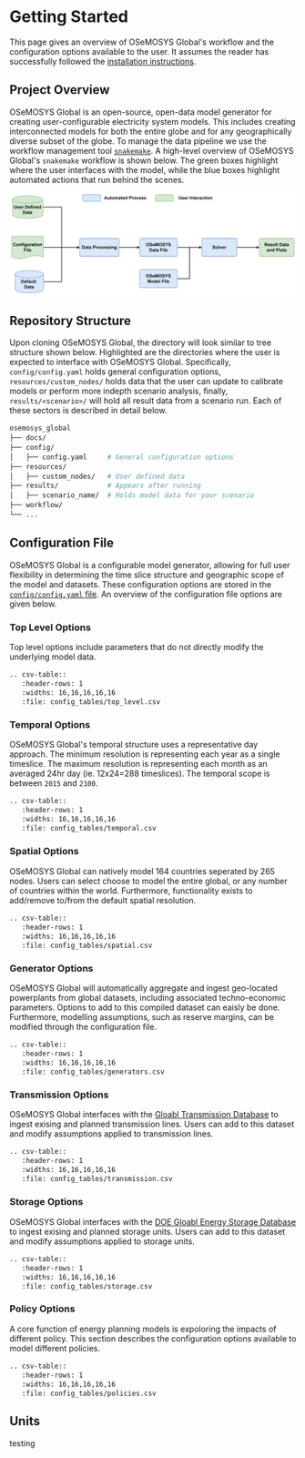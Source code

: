 # Getting Started

This page gives an overview of OSeMOSYS Global's workflow and the configuration options available to the user. It assumes the reader has successfully followed the [installation instructions](installation.md). 

## Project Overview

OSeMOSYS Global is an open-source, open-data model generator for creating user-configurable electricity system models. This includes creating interconnected models for both the entire globe and for any geographically diverse subset of the globe. To manage the data pipeline we use the workflow management tool [`snakemake`](https://snakemake.readthedocs.io/en/stable/). A high-level overview of OSeMOSYS Global's `snakemake` workflow is shown below. The green boxes highlight where the user interfaces with the model, while the blue boxes highlight automated actions that run behind the scenes.

![Flowchart-high-level](_static/flowchart-high-level.png "Flowchart")


## Repository Structure 

Upon cloning OSeMOSYS Global, the directory will look similar to tree structure shown below. Highlighted are the directories where the user is expected to interface with OSeMOSYS Global. Specifically, `config/config.yaml` holds general configuration options, `resources/custom_nodes/` holds data that the user can update to calibrate models or perform more indepth scenario analysis, finally, `results/<scenario>/` will hold all result data from a scenario run. Each of these sectors is described in detail below. 

```bash
osemosys_global
├── docs/                      
├── config/           
│   ├── config.yaml     # General configuration options 
├── resources/       
│   ├── custom_nodes/   # User defined data 
├── results/            # Appears after running 
│   ├── scenario_name/  # Holds model data for your scenario
├── workflow/                         
└── ...
```

## Configuration File

OSeMOSYS Global is a configurable model generator, allowing for full user flexibility in determining the time slice structure and geographic scope of the model and datasets. These configuration options are stored in the [`config/config.yaml` file](https://github.com/OSeMOSYS/osemosys_global/tree/master/config). An overview of the configuration file options are given below.

### Top Level Options
Top level options include parameters that do not directly modify the underlying model data. 

```{eval-rst}
.. csv-table::
   :header-rows: 1
   :widths: 16,16,16,16,16
   :file: config_tables/top_level.csv
```

### Temporal Options
OSeMOSYS Global's temporal structure uses a representative day approach. The minimum resolution is representing each year as a single timeslice. The maximum resolution is representing each month as an averaged 24hr day (ie. 12x24=288 timeslices). The temporal scope is between `2015` and `2100`.

```{eval-rst}
.. csv-table::
   :header-rows: 1
   :widths: 16,16,16,16,16
   :file: config_tables/temporal.csv
```

### Spatial Options
OSeMOSYS Global can natively model 164 countries seperated by 265 nodes. Users can select choose to model the entire global, or any number of countries within the world. Furthermore, functionality exists to add/remove to/from the default spatial resolution. 

```{eval-rst}
.. csv-table::
   :header-rows: 1
   :widths: 16,16,16,16,16
   :file: config_tables/spatial.csv
```

### Generator Options
OSeMOSYS Global will automatically aggregate and ingest geo-located powerplants from global datasets, including associated techno-economic parameters. Options to add to this compiled dataset can eaisly be done. Furthermore, modelling assumptions, such as reserve margins, can be modified through the configuration file. 

```{eval-rst}
.. csv-table::
   :header-rows: 1
   :widths: 16,16,16,16,16
   :file: config_tables/generators.csv
```

### Transmission Options
OSeMOSYS Global interfaces with the [Gloabl Transmission Database](https://www.sciencedirect.com/science/article/pii/S2352340924003895?dgcid=rss_sd_all) to ingest exising and planned transmission lines. Users can add to this dataset and modify assumptions applied to transmission lines. 

```{eval-rst}
.. csv-table::
   :header-rows: 1
   :widths: 16,16,16,16,16
   :file: config_tables/transmission.csv
```

### Storage Options
OSeMOSYS Global interfaces with the [DOE Gloabl Energy Storage Database](https://gesdb.sandia.gov/) to ingest exising and planned storage units. Users can add to this dataset and modify assumptions applied to storage units. 

```{eval-rst}
.. csv-table::
   :header-rows: 1
   :widths: 16,16,16,16,16
   :file: config_tables/storage.csv
```

### Policy Options
A core function of energy planning models is expoloring the impacts of different policy. This section describes the configuration options available to model different policies. 

```{eval-rst}
.. csv-table::
   :header-rows: 1
   :widths: 16,16,16,16,16
   :file: config_tables/policies.csv
```

## Units

testing

